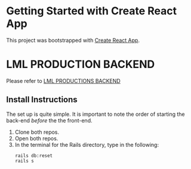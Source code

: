 # Getting Started with Create React App

This project was bootstrapped with [Create React App](https://github.com/facebook/create-react-app).

# LML PRODUCTION BACKEND

Please refer to [LML PRODUCTIONS BACKEND](https://github.com/atBeatty/lml_production_app)


## Install Instructions
The set up is quite simple. It is important to note the order of starting the back-end _before_ the the front-end.


1. Clone both repos.
1. Open both repos.
1. In the terminal for the <backend> Rails directory, type in the following:
    ```
    rails db:reset
    rails s
    ```
    
